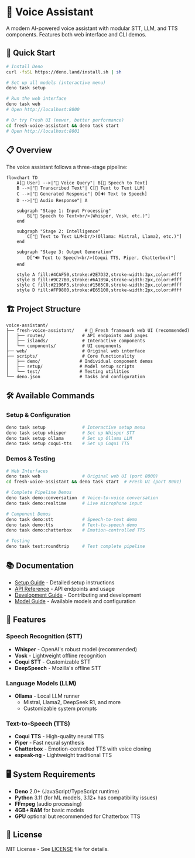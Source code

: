 # 🎤 Voice Assistant

A modern AI-powered voice assistant with modular STT, LLM, and TTS components. Features both web interface and CLI demos.

## 🚀 Quick Start

```bash
# Install Deno
curl -fsSL https://deno.land/install.sh | sh

# Set up all models (interactive menu)
deno task setup

# Run the web interface
deno task web
# Open http://localhost:8000

# Or try Fresh UI (newer, better performance)
cd fresh-voice-assistant && deno task start
# Open http://localhost:8001
```

## 📋 Overview

The voice assistant follows a three-stage pipeline:

```mermaid
flowchart TD
    A[👤 User] -->|"🎤 Voice Query"| B[🎵 Speech to Text]
    B -->|"📝 Transcribed Text"| C[🧠 Text to Text LLM]
    C -->|"💭 Generated Response"| D[🔊 Text to Speech]
    D -->|"🎵 Audio Response"| A
    
    subgraph "Stage 1: Input Processing"
        B["🎵 Speech to Text<br/>(Whisper, Vosk, etc.)"]
    end
    
    subgraph "Stage 2: Intelligence"
        C["🧠 Text to Text LLM<br/>(Ollama: Mistral, Llama2, etc.)"]
    end
    
    subgraph "Stage 3: Output Generation"
        D["🔊 Text to Speech<br/>(Coqui TTS, Piper, Chatterbox)"]
    end
    
    style A fill:#4CAF50,stroke:#2E7D32,stroke-width:3px,color:#fff
    style B fill:#9C27B0,stroke:#6A1B9A,stroke-width:2px,color:#fff
    style C fill:#2196F3,stroke:#1565C0,stroke-width:2px,color:#fff
    style D fill:#FF9800,stroke:#E65100,stroke-width:2px,color:#fff
```

## 🏗️ Project Structure

```
voice-assistant/
├── fresh-voice-assistant/    # 🌟 Fresh framework web UI (recommended)
│   ├── routes/              # API endpoints and pages
│   ├── islands/             # Interactive components
│   └── components/          # UI components
├── web/                     # Original web interface
├── scripts/                 # Core functionality
│   ├── demo/               # Individual component demos
│   ├── setup/              # Model setup scripts
│   └── test/               # Testing utilities
└── deno.json               # Tasks and configuration
```

## 🛠️ Available Commands

### Setup & Configuration
```bash
deno task setup              # Interactive setup menu
deno task setup whisper      # Set up Whisper STT
deno task setup ollama       # Set up Ollama LLM
deno task setup coqui-tts    # Set up Coqui TTS
```

### Demos & Testing
```bash
# Web Interfaces
deno task web                # Original web UI (port 8000)
cd fresh-voice-assistant && deno task start  # Fresh UI (port 8001)

# Complete Pipeline Demos
deno task demo:conversation  # Voice-to-voice conversation
deno task demo:realtime      # Live microphone input

# Component Demos
deno task demo:stt           # Speech-to-text demo
deno task demo:tts           # Text-to-speech demo
deno task demo:chatterbox    # Emotion-controlled TTS

# Testing
deno task test:roundtrip     # Test complete pipeline
```

## 📚 Documentation

- [Setup Guide](docs/SETUP.md) - Detailed setup instructions
- [API Reference](docs/API.md) - API endpoints and usage
- [Development Guide](docs/DEVELOPMENT.md) - Contributing and development
- [Model Guide](docs/MODELS.md) - Available models and configuration

## 🎯 Features

### Speech Recognition (STT)
- **Whisper** - OpenAI's robust model (recommended)
- **Vosk** - Lightweight offline recognition
- **Coqui STT** - Customizable STT
- **DeepSpeech** - Mozilla's offline STT

### Language Models (LLM)
- **Ollama** - Local LLM runner
  - Mistral, Llama2, DeepSeek R1, and more
  - Customizable system prompts

### Text-to-Speech (TTS)
- **Coqui TTS** - High-quality neural TTS
- **Piper** - Fast neural synthesis
- **Chatterbox** - Emotion-controlled TTS with voice cloning
- **espeak-ng** - Lightweight traditional TTS

## 🖥️ System Requirements

- **Deno** 2.0+ (JavaScript/TypeScript runtime)
- **Python** 3.11 (for ML models, 3.12+ has compatibility issues)
- **FFmpeg** (audio processing)
- **4GB+ RAM** for basic models
- **GPU** optional but recommended for Chatterbox TTS

## 📝 License

MIT License - See [LICENSE](LICENSE) file for details.